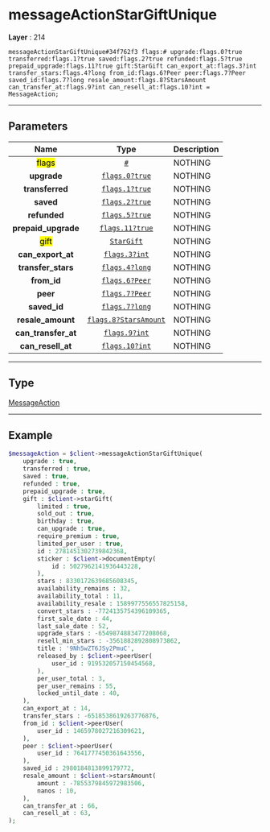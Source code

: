 # messageActionStarGiftUnique

**Layer** : 214

```tl
messageActionStarGiftUnique#34f762f3 flags:# upgrade:flags.0?true transferred:flags.1?true saved:flags.2?true refunded:flags.5?true prepaid_upgrade:flags.11?true gift:StarGift can_export_at:flags.3?int transfer_stars:flags.4?long from_id:flags.6?Peer peer:flags.7?Peer saved_id:flags.7?long resale_amount:flags.8?StarsAmount can_transfer_at:flags.9?int can_resell_at:flags.10?int = MessageAction;
```

---

## Parameters

| Name | Type | Description |
| :---: | :---: | :--- |
| <mark>flags</mark> | [`#`](type/#) | NOTHING |
| **upgrade** | [`flags.0?true`](type/true) | NOTHING |
| **transferred** | [`flags.1?true`](type/true) | NOTHING |
| **saved** | [`flags.2?true`](type/true) | NOTHING |
| **refunded** | [`flags.5?true`](type/true) | NOTHING |
| **prepaid_upgrade** | [`flags.11?true`](type/true) | NOTHING |
| <mark>gift</mark> | [`StarGift`](type/StarGift) | NOTHING |
| **can_export_at** | [`flags.3?int`](type/int) | NOTHING |
| **transfer_stars** | [`flags.4?long`](type/long) | NOTHING |
| **from_id** | [`flags.6?Peer`](type/Peer) | NOTHING |
| **peer** | [`flags.7?Peer`](type/Peer) | NOTHING |
| **saved_id** | [`flags.7?long`](type/long) | NOTHING |
| **resale_amount** | [`flags.8?StarsAmount`](type/StarsAmount) | NOTHING |
| **can_transfer_at** | [`flags.9?int`](type/int) | NOTHING |
| **can_resell_at** | [`flags.10?int`](type/int) | NOTHING |

---

## Type

[MessageAction](type/MessageAction)

---

## Example

```php
$messageAction = $client->messageActionStarGiftUnique(
	upgrade : true,
	transferred : true,
	saved : true,
	refunded : true,
	prepaid_upgrade : true,
	gift : $client->starGift(
		limited : true,
		sold_out : true,
		birthday : true,
		can_upgrade : true,
		require_premium : true,
		limited_per_user : true,
		id : 2781451302739842368,
		sticker : $client->documentEmpty(
			id : 5027962141936443228,
		),
		stars : 8330172639685608345,
		availability_remains : 32,
		availability_total : 11,
		availability_resale : 1589977556557825158,
		convert_stars : -7724135754396109365,
		first_sale_date : 44,
		last_sale_date : 52,
		upgrade_stars : -6549874883477208068,
		resell_min_stars : -3561882892808973862,
		title : '9Nh5wZT6JSy2PmuC',
		released_by : $client->peerUser(
			user_id : 919532057150454568,
		),
		per_user_total : 3,
		per_user_remains : 55,
		locked_until_date : 40,
	),
	can_export_at : 14,
	transfer_stars : -6518538619263776876,
	from_id : $client->peerUser(
		user_id : 1465978027216309621,
	),
	peer : $client->peerUser(
		user_id : 7641777450361643556,
	),
	saved_id : 2980184813899179772,
	resale_amount : $client->starsAmount(
		amount : -7855379845972983506,
		nanos : 10,
	),
	can_transfer_at : 66,
	can_resell_at : 63,
);
```